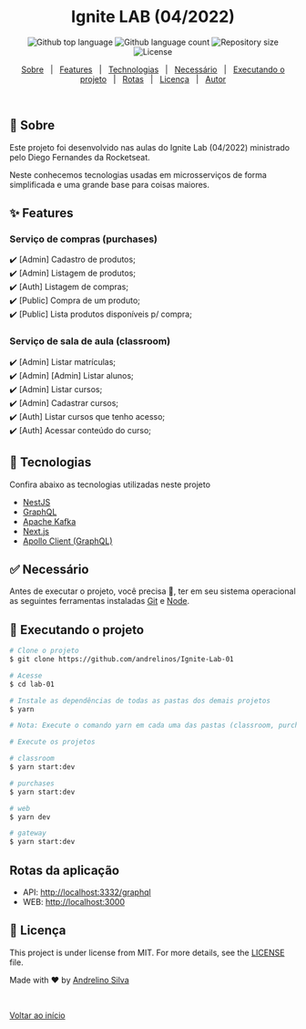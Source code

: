 <h1 align="center">Ignite LAB (04/2022)</h1>

<p align="center">
  <img alt="Github top language" src="https://img.shields.io/github/languages/top/andrelinos/lab-01?color=56BEB8">

  <img alt="Github language count" src="https://img.shields.io/github/languages/count/andrelinos/lab-01?color=56BEB8">

  <img alt="Repository size" src="https://img.shields.io/github/repo-size/andrelinos/lab-01?color=56BEB8">

  <img alt="License" src="https://img.shields.io/github/license/andrelinos/lab-01?color=56BEB8">

  <!-- <img alt="Github issues" src="https://img.shields.io/github/issues/andrelinos/lab-01?color=56BEB8" /> -->

  <!-- <img alt="Github forks" src="https://img.shields.io/github/forks/andrelinos/lab-01?color=56BEB8" /> -->

  <!-- <img alt="Github stars" src="https://img.shields.io/github/stars/andrelinos/lab-01?color=56BEB8" /> -->
</p>

<!-- Status -->

<!-- <h4 align="center"> 
	🚧  Lab 01 🚀 Under construction...  🚧
</h4> 

<hr> -->

<p align="center">
  <a href="#dart-sobre">Sobre</a> &#xa0; | &#xa0;
  <a href="#sparkles-features">Features</a> &#xa0; | &#xa0;
  <a href="#rocket-tecnologias">Technologias</a> &#xa0; | &#xa0;
  <a href="#white_check_mark-necess%C3%A1rio">Necessário</a> &#xa0; | &#xa0;
  <a href="#checkered_flag-executando-o-projeto">Executando o projeto</a> &#xa0; | &#xa0;
  <a href="#rotas">Rotas</a> &#xa0; | &#xa0;
  <a href="#memo-licenca">Licença</a> &#xa0; | &#xa0;
  <a href="https://github.com/andrelinos" target="_blank">Autor</a>
</p>

<br>

## :dart: Sobre ##

Este projeto foi desenvolvido nas aulas do Ignite Lab (04/2022) ministrado pelo Diego Fernandes da Rocketseat.

Neste conhecemos tecnologias usadas em microsserviços de forma simplificada e uma grande base para coisas maiores.

## :sparkles: Features ##

### Serviço de compras (purchases) ##

:heavy_check_mark: [Admin] Cadastro de produtos;\
:heavy_check_mark: [Admin] Listagem de produtos;\
:heavy_check_mark: [Auth] Listagem de compras;\
:heavy_check_mark: [Public] Compra de um produto;\
:heavy_check_mark: [Public] Lista produtos disponíveis p/ compra;

### Serviço de sala de aula (classroom) ##

:heavy_check_mark: [Admin] Listar matrículas;\
:heavy_check_mark: [Admin] [Admin] Listar alunos;\
:heavy_check_mark: [Admin] Listar cursos;\
:heavy_check_mark: [Admin] Cadastrar cursos;\
:heavy_check_mark: [Auth] Listar cursos que tenho acesso;\
:heavy_check_mark: [Auth] Acessar conteúdo do curso;

## :rocket: Tecnologias ##

Confira abaixo as tecnologias utilizadas neste projeto

- [NestJS](https://nestjs.com/)
- [GraphQL](https://graphql.org/)
- [Apache Kafka](https://kafka.apache.org/)
- [Next.js](https://nextjs.org/)
- [Apollo Client (GraphQL)](https://www.apollographql.com/)

## :white_check_mark: Necessário ##

Antes de executar o projeto, você precisa :checkered_flag:, ter em seu sistema operacional as seguintes ferramentas instaladas [Git](https://git-scm.com) e [Node](https://nodejs.org/en/).

## :checkered_flag: Executando o projeto ##

```bash
# Clone o projeto
$ git clone https://github.com/andrelinos/Ignite-Lab-01

# Acesse
$ cd lab-01

# Instale as dependências de todas as pastas dos demais projetos
$ yarn

# Nota: Execute o comando yarn em cada uma das pastas (classroom, purchases, gateway, web)

# Execute os projetos

# classroom
$ yarn start:dev

# purchases
$ yarn start:dev

# web
$ yarn dev

# gateway
$ yarn start:dev

```

## Rotas da aplicação ##

- API: <http://localhost:3332/graphql>
- WEB: <http://localhost:3000>

## :memo: Licença ##

This project is under license from MIT. For more details, see the [LICENSE](LICENSE.md) file.

Made with :heart: by <a href="https://github.com/andrelinos" target="_blank">Andrelino Silva</a>

&#xa0;

<a href="#top">Voltar ao início</a>
